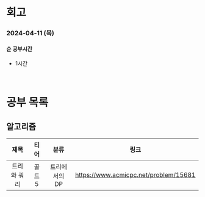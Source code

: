 # 회고

### 2024-04-11 (목)

#### 순 공부시간

- 1시간

<br>

# 공부 목록

## 알고리즘

|    제목     |  티어  |     분류      |                 링크                  |
| :---------: | :----: | :-----------: | :-----------------------------------: |
| 트리와 쿼리 | 골드 5 | 트리에서의 DP | https://www.acmicpc.net/problem/15681 |
